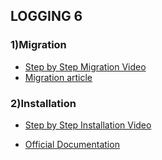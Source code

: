 ## LOGGING 6


### 1)Migration

- [Step by Step Migration Video](https://drive.google.com/file/d/1VRCbRzRkEiK-rtZ7aQCfTzDq1pedhxzQ/view)
- [Migration article](https://access.redhat.com/articles/7089860)



### 2)Installation

- [Step by Step Installation Video](https://drive.google.com/file/d/1KJcIglTqsGLMOd4bvr05Gwg26QyLlJOX/view)

- [Official Documentation](https://docs.openshift.com/container-platform/4.16/observability/logging/logging-6.0/log6x-about.html)
